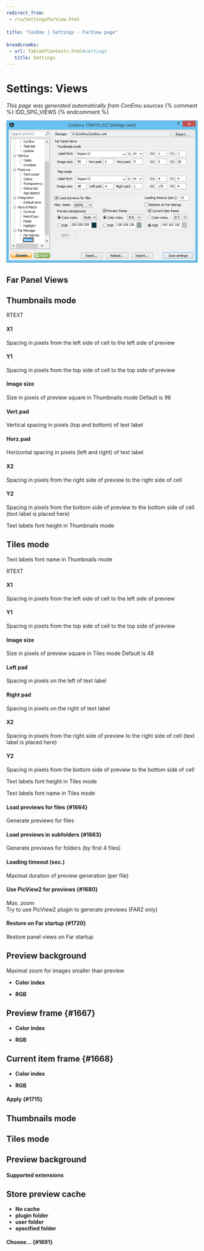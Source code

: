 ```yaml
---
redirect_from:
 - /ru/SettingsFarView.html

title: "ConEmu | Settings › FarView page"

breadcrumbs:
 - url: TableOfContents.html#settings
   title: Settings
---
```


# Settings: Views

*This page was generated automatically from ConEmu sources*
{% comment %} IDD_SPG_VIEWS {% endcomment %}

![ConEmu Settings: Views](/img/Settings-Far-View.png)



## Far Panel Views



## Thumbnails mode



RTEXT



#### X1
Spacing in pixels from the left side of cell to the left side of preview

#### Y1
Spacing in pixels from the top side of cell to the top side of preview

#### Image size
Size in pixels of preview square in Thumbnails mode Default is 96

#### Vert.pad
Vertical spacing in pixels (top and bottom) of text label

#### Horz.pad
Horizontal spacing in pixels (left and right) of text label

#### X2
Spacing in pixels from the right side of preview to the right side of cell

#### Y2
Spacing in pixels from the bottom side of preview to the bottom side of cell (text label is placed here)



Text labels font height in Thumbnails mode

## Tiles mode



Text labels font name in Thumbnails mode

RTEXT



#### X1
Spacing in pixels from the left side of cell to the left side of preview

#### Y1
Spacing in pixels from the top side of cell to the top side of preview

#### Image size
Size in pixels of preview square in Tiles mode Default is 48

#### Left pad
Spacing in pixels on the left of text label

#### Right pad
Spacing in pixels on the right of text label

#### X2
Spacing in pixels from the right side of preview to the right side of cell (text label is placed here)

#### Y2
Spacing in pixels from the bottom side of preview to the bottom side of cell



Text labels font height in Tiles mode

Text labels font name in Tiles mode

#### Load previews for files  {#1664}
Generate previews for files

#### Load previews in subfolders  {#1663}
Generate previews for folders (by first 4 files)

#### Loading timeout (sec.)
Maximal duration of preview generation (per file)

#### Use PicView2 for previews  {#1680}
*Max. zoom*  
Try to use PicView2 plugin to generate previews (FAR2 only)

#### Restore on Far startup  {#1720}
Restore panel views on Far startup

## Preview background



Maximal zoom for images smaller than preview


* **Color index**







* **RGB**






## Preview frame  {#1667}




* **Color index**







* **RGB**






## Current item frame  {#1668}




* **Color index**







* **RGB**






#### Apply  {#1715}




## Thumbnails mode





## Tiles mode





## Preview background













#### Supported extensions


## Store preview cache




* **No cache**
* **plugin folder**
* **user folder**
* **specified folder**




#### Choose...  {#1691}






